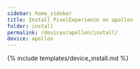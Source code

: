 ```yaml
---
sidebar: home_sidebar
title: Install PixelExperience on apollon
folder: install
permalink: /devices/apollon/install/
device: apollon
---
```

{% include templates/device_install.md %}
